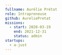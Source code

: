 ```yaml
---
fullname: Aurélie Prétat
role: Intrapreneuse
github: AureliePretat
missions:
  - start: 2020-03-19
    end: 2021-12-31
    status: admin
startups:
  - a-just
---
```

